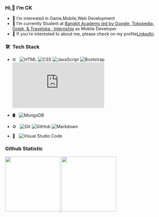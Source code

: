### Hi,👋 I’m CK
- 👀 I’m interested in Game,Mobile,Web Development
- 🌱 I’m currently Student at [Bangkit Academy led by Google, Tokopedia, Gojek, & Traveloka · Internship](https://grow.google/intl/id_id/bangkit/) as Mobile Developer
- 🙌 If you're interested to about me, please check on my profile[LinkedIn](https://www.linkedin.com/in/dwi-candra-kirana/)

### 🛠 &nbsp;Tech Stack

- 🌐 &nbsp;
  ![HTML](https://img.shields.io/badge/-HTML-333333?style=flat&logo=HTML5)
  ![CSS](https://img.shields.io/badge/-CSS-333333?style=flat&logo=CSS3&logoColor=1572B6)
  ![JavaScript](https://img.shields.io/badge/-JavaScript-333333?style=flat&logo=javascript)
  ![Bootstrap](https://img.shields.io/badge/-Bootstrap-333333?style=flat&logo=bootstrap&logoColor=563D7C)
  ![Python](https://www.freepik.com/free-icon/python_15116801.htm#query=python&position=37&from_view=search)
 
- 🛢 &nbsp;
  ![MongoDB](https://img.shields.io/badge/-MongoDB-333333?style=flat&logo=mongodb)
- ⚙️ &nbsp;
  ![Git](https://img.shields.io/badge/-Git-333333?style=flat&logo=git)
  ![GitHub](https://img.shields.io/badge/-GitHub-333333?style=flat&logo=github)
  ![Markdown](https://img.shields.io/badge/-Markdown-333333?style=flat&logo=markdown)
- 🔧 &nbsp;
  ![Visual Studio Code](https://img.shields.io/badge/-Visual%20Studio%20Code-333333?style=flat&logo=visual-studio-code&logoColor=007ACC)


### Github Statistic
<p align="left">
<a href="https://github.com/cekakaka">
  <img height="180em" src="https://github-readme-stats-eight-theta.vercel.app/api?username=cekakaka&show_icons=true&theme=algolia&include_all_commits=true&count_private=true"/>
  <img height="180em" src="https://github-readme-stats-eight-theta.vercel.app/api/top-langs/?username=cekakaka&layout=compact&langs_count=8&theme=algolia"/>
</a>
</p>


<!---
cekakaka/cekakaka is a ✨ special ✨ repository because its `README.md` (this file) appears on your GitHub profile.
You can click the Preview link to take a look at your changes.
--->
